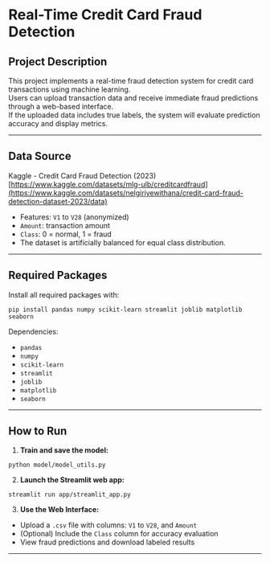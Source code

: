 # Real-Time Credit Card Fraud Detection

## Project Description

This project implements a real-time fraud detection system for credit card transactions using machine learning.  
Users can upload transaction data and receive immediate fraud predictions through a web-based interface.  
If the uploaded data includes true labels, the system will evaluate prediction accuracy and display metrics.

---

## Data Source

Kaggle - Credit Card Fraud Detection (2023)  
[https://www.kaggle.com/datasets/mlg-ulb/creditcardfraud](https://www.kaggle.com/datasets/nelgiriyewithana/credit-card-fraud-detection-dataset-2023/data)

- Features: `V1` to `V28` (anonymized)
- `Amount`: transaction amount
- `Class`: 0 = normal, 1 = fraud  
- The dataset is artificially balanced for equal class distribution.

---

## Required Packages

Install all required packages with:

```
pip install pandas numpy scikit-learn streamlit joblib matplotlib seaborn
```

Dependencies:
- `pandas`
- `numpy`
- `scikit-learn`
- `streamlit`
- `joblib`
- `matplotlib`
- `seaborn`

---

## How to Run

1. **Train and save the model:**

```
python model/model_utils.py
```

2. **Launch the Streamlit web app:**

```
streamlit run app/streamlit_app.py
```

3. **Use the Web Interface:**

- Upload a `.csv` file with columns: `V1` to `V28`, and `Amount`
- (Optional) Include the `Class` column for accuracy evaluation
- View fraud predictions and download labeled results

---
